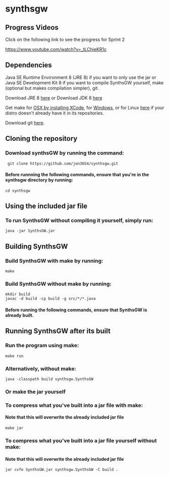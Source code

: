 # synthsgw
## Progress Videos
Click on the following link to see the progress for Sprint 2

https://www.youtube.com/watch?v=_tLChjeKR1c

## Dependencies
Java SE Runtime Environment 8 (JRE 8) if you want to only use the jar or Java SE Development Kit 8 if you want to compile SynthsGW yourself, make (optional but makes compilation simpler), git.

Download JRE 8 [here](http://www.oracle.com/technetwork/java/javase/downloads/jre8-downloads-2133155.html)
or 
Download JDK 8 [here](http://www.oracle.com/technetwork/java/javase/downloads/jdk8-downloads-2133151.html)

Get make for [OSX by installing XCode](https://developer.apple.com/xcode/), for [Windows](http://gnuwin32.sourceforge.net/packages/make.htm), or for Linux [here](https://ftp.gnu.org/gnu/make/) if your distro doesn't already have it in its repositories.

Download git [here](https://git-scm.com/downloads).

## Cloning the repository

### Download synthsGW by running the command:

```
 git clone https://github.com/jon3654/synthsgw.git
```
#### Before runnning the following commands, ensure that you're in the synthsgw directory by running:
```
cd synthsgw
```
## Using the included jar file
### To run SynthsGW without compiling it yourself, simply run:
```
java -jar SynthsGW.jar
```

## Building SynthsGW
### Build SynthsGW with make by running:
```
make
```
### Build SynthsGW without make by running:
```
mkdir build
javac -d build -cp build -g src/*/*.java
```
#### Before running the following commands, ensure that SynthsGW is already built.
## Running SynthsGW after its built
### Run the program using make:
  ```
make run
  ```

### Alternatively, without make:
```
java -classpath build synthsgw.SynthsGW
```
### Or make the jar yourself
### To compress what you've built into a jar file with make:
#### Note that this will overwrite the already included jar file
```
make jar
```
### To compress what you've built into a jar file yourself without make:
#### Note that this will overwrite the already included jar file
```
jar cvfe SynthsGW.jar synthsgw.SynthsGW -C build .
```

